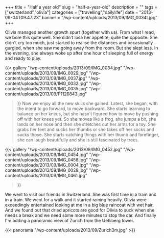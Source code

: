+++
title = "Half a year old"
slug = "half-a-year-old"
description = ""
tags = ["switzerland","olivia"]
categories = ["travelling","dailylife"]
date = "2013-09-04T09:47:23"
banner = "/wp-content/uploads/2013/09/IMG_0034t.jpg"
+++

Olivia managed another growth spurt (together with us). From what I read, we bore this quite well. She didn't lose her appetite, quite the opposite. She didn't cry too much, just started to realise
the distances and occasionally gurgled, when she saw me going away from the room. But she slept
less. In the evening, she always woke up after one hour of sleeping full of energy and ready to
play.

{{< gallery
    "/wp-content/uploads/2013/09/IMG_0034.jpg"
    "/wp-content/uploads/2013/09/IMG_0029.jpg"
    "/wp-content/uploads/2013/09/IMG_0037.jpg"
    "/wp-content/uploads/2013/09/IMG_0032.jpg"
    "/wp-content/uploads/2013/09/IMG_0035.jpg"
    "/wp-content/uploads/2013/09/P1120843.jpg"
>}}
Now we enjoy all the new skills she gained. Latest, she began, with the intent to go forward, to
move backward. She starts learning to balance on her knees, but she hasn't figured how to move by
pushing off with her knees yet. So she moves like a frog, she jumps a bit, she lands on her nose
and then she stretches out her arms for a toy. She grabs her feet and sucks her thumbs or she takes
off her socks and sucks those. She starts catching things with her thumb and forefinger, she can
laugh beautifully and she is still fascinated by trees.

{{< gallery
    "/wp-content/uploads/2013/09/IMG_0452.jpg"
    "/wp-content/uploads/2013/09/IMG_0454.jpg"
    "/wp-content/uploads/2013/09/IMG_0458.jpg"
    "/wp-content/uploads/2013/09/IMG_0004.jpg"
    "/wp-content/uploads/2013/09/IMG_0028.jpg"
    "/wp-content/uploads/2013/09/IMG_0461.jpg"
>}}

We went to visit our friends in Switzerland. She was first time in a tram and in a train. We went
for a walk and it started raining heavily. Olivia were exceedingly entertained looking at me in a
big blue raincoat with wet hair. And we found out that dried apricots are good for Olivia to suck
when she needs a break and we need some more minutes to stop the car. And finally I'm adding a
panoramic view of Zurich from the Uetliberg tower.

{{< panorama "/wp-content/uploads/2013/09/Zurich3m.jpg"  >}}
